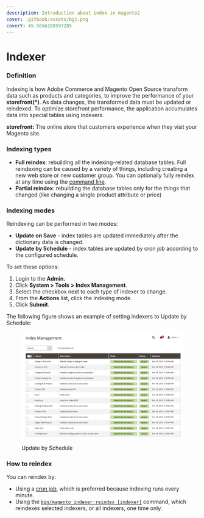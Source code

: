 ```yaml
---
description: Introduction about index in magento2
cover: .gitbook/assets/bg1.png
coverY: 45.5656108597285
---
```


# Indexer

### Definition

Indexing is how Adobe Commerce and Magento Open Source transform data such as products and categories, to improve the performance of your **storefront(\*)**. As data changes, the transformed data must be updated or reindexed. To optimize storefront performance, the application accumulates data into special tables using indexers.

**storefront:** The online store that customers experience when they visit your Magento site.

### Indexing types

* **Full reindex**: rebuilding all the indexing-related database tables. Full reindexing can be caused by a variety of things, including creating a new web store or new customer group. You can optionally fully reindex at any time using the [command line](indexer/cli.md).
* **Partial reindex**: rebuilding the database tables only for the things that changed (like changing a single product attribute or price)

### Indexing modes <a href="#indexing-modes" id="indexing-modes"></a>

Reindexing can be performed in two modes:

* **Update on Save** - index tables are updated immediately after the dictionary data is changed.
* **Update by Schedule** - index tables are updated by cron job according to the configured schedule.

To set these options:

1. Login to the **Admin.**
2. Click **System > Tools** **> Index Management**.
3. Select the checkbox next to each type of indexer to change.
4. From the **Actions** list, click the indexing mode.
5. Click **Submit**.

The following figure shows an example of setting indexers to Update by Schedule:

<figure><img src=".gitbook/assets/image (1).png" alt=""><figcaption><p>Update by Schedule</p></figcaption></figure>

### How to reindex <a href="#how-to-reindex" id="how-to-reindex"></a>

You can reindex by:

* Using a [cron job](https://linuxize.com/post/scheduling-cron-jobs-with-crontab/), which is preferred because indexing runs every minute.
* Using the [`bin/magento indexer:reindex [indexer]`](indexer/cli.md#reindex) command, which reindexes selected indexers, or all indexers, one time only.
